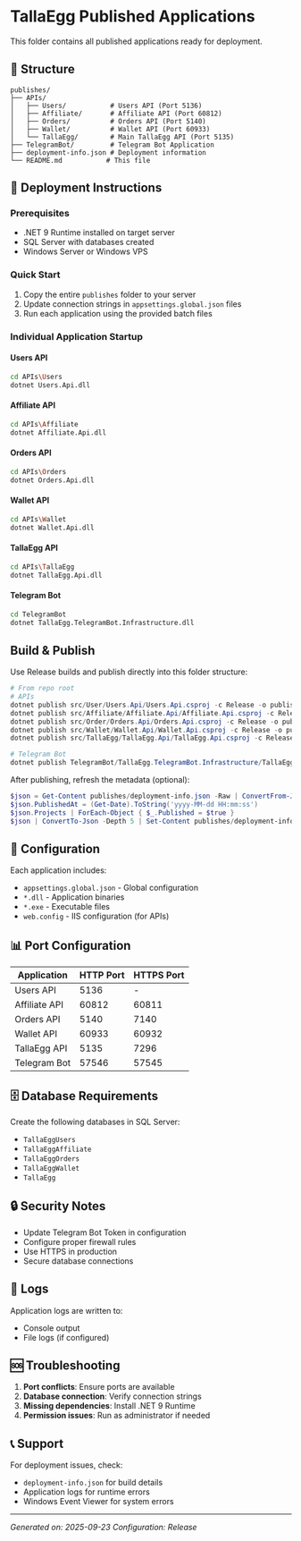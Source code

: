 ﻿# TallaEgg Published Applications

This folder contains all published applications ready for deployment.

## 📁 Structure

```
publishes/
├── APIs/
│   ├── Users/           # Users API (Port 5136)
│   ├── Affiliate/       # Affiliate API (Port 60812)
│   ├── Orders/          # Orders API (Port 5140)
│   ├── Wallet/          # Wallet API (Port 60933)
│   └── TallaEgg/        # Main TallaEgg API (Port 5135)
├── TelegramBot/         # Telegram Bot Application
├── deployment-info.json # Deployment information
└── README.md           # This file
```

## 🚀 Deployment Instructions

### Prerequisites
- .NET 9 Runtime installed on target server
- SQL Server with databases created
- Windows Server or Windows VPS

### Quick Start
1. Copy the entire `publishes` folder to your server
2. Update connection strings in `appsettings.global.json` files
3. Run each application using the provided batch files

### Individual Application Startup

#### Users API
```bash
cd APIs\Users
dotnet Users.Api.dll
```

#### Affiliate API
```bash
cd APIs\Affiliate
dotnet Affiliate.Api.dll
```

#### Orders API
```bash
cd APIs\Orders
dotnet Orders.Api.dll
```

#### Wallet API
```bash
cd APIs\Wallet
dotnet Wallet.Api.dll
```

#### TallaEgg API
```bash
cd APIs\TallaEgg
dotnet TallaEgg.Api.dll
```

#### Telegram Bot
```bash
cd TelegramBot
dotnet TallaEgg.TelegramBot.Infrastructure.dll
```

## Build & Publish

Use Release builds and publish directly into this folder structure:

```powershell
# From repo root
# APIs
dotnet publish src/User/Users.Api/Users.Api.csproj -c Release -o publishes/APIs/Users
dotnet publish src/Affiliate/Affiliate.Api/Affiliate.Api.csproj -c Release -o publishes/APIs/Affiliate
dotnet publish src/Order/Orders.Api/Orders.Api.csproj -c Release -o publishes/APIs/Orders
dotnet publish src/Wallet/Wallet.Api/Wallet.Api.csproj -c Release -o publishes/APIs/Wallet
dotnet publish src/TallaEgg/TallaEgg.Api/TallaEgg.Api.csproj -c Release -o publishes/APIs/TallaEgg

# Telegram Bot
dotnet publish TelegramBot/TallaEgg.TelegramBot.Infrastructure/TallaEgg.TelegramBot.Infrastructure.csproj -c Release -o publishes/TelegramBot
```

After publishing, refresh the metadata (optional):

```powershell
$json = Get-Content publishes/deployment-info.json -Raw | ConvertFrom-Json
$json.PublishedAt = (Get-Date).ToString('yyyy-MM-dd HH:mm:ss')
$json.Projects | ForEach-Object { $_.Published = $true }
$json | ConvertTo-Json -Depth 5 | Set-Content publishes/deployment-info.json -Encoding UTF8
```

## 🔧 Configuration

Each application includes:
- `appsettings.global.json` - Global configuration
- `*.dll` - Application binaries
- `*.exe` - Executable files
- `web.config` - IIS configuration (for APIs)

## 📊 Port Configuration

| Application | HTTP Port | HTTPS Port |
|-------------|-----------|------------|
| Users API | 5136 | - |
| Affiliate API | 60812 | 60811 |
| Orders API | 5140 | 7140 |
| Wallet API | 60933 | 60932 |
| TallaEgg API | 5135 | 7296 |
| Telegram Bot | 57546 | 57545 |

## 🗄️ Database Requirements

Create the following databases in SQL Server:
- `TallaEggUsers`
- `TallaEggAffiliate`
- `TallaEggOrders`
- `TallaEggWallet`
- `TallaEgg`

## 🔒 Security Notes

- Update Telegram Bot Token in configuration
- Configure proper firewall rules
- Use HTTPS in production
- Secure database connections

## 📝 Logs

Application logs are written to:
- Console output
- File logs (if configured)

## 🆘 Troubleshooting

1. **Port conflicts**: Ensure ports are available
2. **Database connection**: Verify connection strings
3. **Missing dependencies**: Install .NET 9 Runtime
4. **Permission issues**: Run as administrator if needed

## 📞 Support

For deployment issues, check:
- `deployment-info.json` for build details
- Application logs for runtime errors
- Windows Event Viewer for system errors

---
*Generated on: 2025-09-23*
*Configuration: Release*

